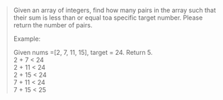 > Given an array of integers, find how many pairs in the array such that their sum is less than or equal toa specific target number. Please return the number of pairs.
>
> Example:
>
> Given nums =[2, 7, 11, 15], target = 24.
> Return 5.\
> 2 + 7 < 24\
> 2 + 11 < 24\
> 2 + 15 < 24\
> 7 + 11 < 24\
> 7 + 15 < 25
